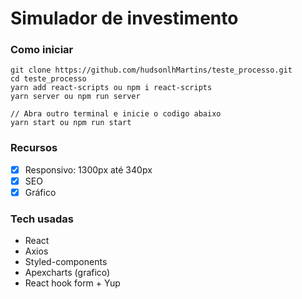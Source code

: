 # Simulador de investimento


### Como iniciar
```
git clone https://github.com/hudsonlhMartins/teste_processo.git
cd teste_processo
yarn add react-scripts ou npm i react-scripts
yarn server ou npm run server

// Abra outro terminal e inicie o codigo abaixo
yarn start ou npm run start

```

### Recursos
- [x] Responsivo: 1300px até 340px
- [x] SEO
- [x] Gráfico

### Tech usadas
- React
- Axios
- Styled-components
- Apexcharts (grafico)
- React hook form + Yup